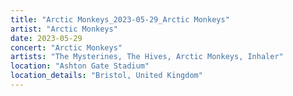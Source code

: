 ```yaml
---
title: "Arctic Monkeys_2023-05-29_Arctic Monkeys"
artist: "Arctic Monkeys"
date: 2023-05-29
concert: "Arctic Monkeys"
artists: "The Mysterines, The Hives, Arctic Monkeys, Inhaler"
location: "Ashton Gate Stadium"
location_details: "Bristol, United Kingdom"
---
```

